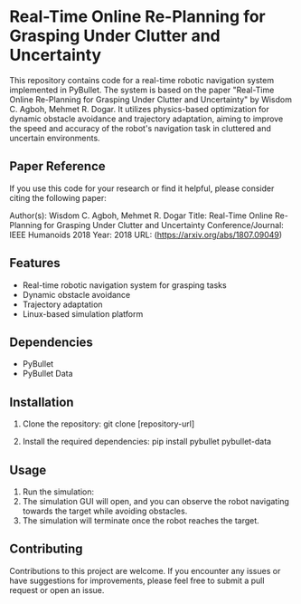 
# Real-Time Online Re-Planning for Grasping Under Clutter and Uncertainty

This repository contains code for a real-time robotic navigation system implemented in PyBullet. The system is based on the paper "Real-Time Online Re-Planning for Grasping Under Clutter and Uncertainty" by Wisdom C. Agboh, Mehmet R. Dogar. It utilizes physics-based optimization for dynamic obstacle avoidance and trajectory adaptation, aiming to improve the speed and accuracy of the robot's navigation task in cluttered and uncertain environments.

## Paper Reference
If you use this code for your research or find it helpful, please consider citing the following paper:

Author(s): Wisdom C. Agboh, Mehmet R. Dogar
Title: Real-Time Online Re-Planning for Grasping Under Clutter and Uncertainty
Conference/Journal: IEEE Humanoids 2018
Year: 2018
URL: (https://arxiv.org/abs/1807.09049)

## Features
- Real-time robotic navigation system for grasping tasks
- Dynamic obstacle avoidance
- Trajectory adaptation
- Linux-based simulation platform

## Dependencies
- PyBullet
- PyBullet Data

## Installation
1. Clone the repository:
git clone [repository-url]

2. Install the required dependencies:
pip install pybullet pybullet-data

## Usage
1. Run the simulation:
2. The simulation GUI will open, and you can observe the robot navigating towards the target while avoiding obstacles.
3. The simulation will terminate once the robot reaches the target.

## Contributing
Contributions to this project are welcome. If you encounter any issues or have suggestions for improvements, please feel free to submit a pull request or open an issue.
